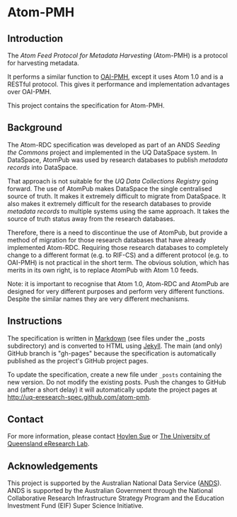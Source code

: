Atom-PMH
========

Introduction
------------

The _Atom Feed Protocol for Metadata Harvesting_ (Atom-PMH) is a
protocol for harvesting metadata.

It performs a similar function to [OAI-PMH], except it uses Atom 1.0 and
is a RESTful protocol. This gives it performance and implementation
advantages over OAI-PMH.

This project contains the specification for Atom-PMH.

[OAI-PMH]: <http://www.openarchives.org/pmh/>

Background
----------

The Atom-RDC specification was developed as part of an ANDS _Seeding
the Commons_ project and implemented in the UQ DataSpace system. In
DataSpace, AtomPub was used by research databases to publish
_metadata records_ into DataSpace.

That approach is not suitable for the _UQ Data Collections Registry_
going forward.  The use of AtomPub makes DataSpace the single
centralised source of truth. It makes it extremely difficult to
migrate from DataSpace. It also makes it extremely difficult for the
research databases to provide _metadata records_ to multiple systems
using the same approach. It takes the source of truth status away from
the research databases.

Therefore, there is a need to discontinue the use of AtomPub, but
provide a method of migration for those research databases that have
already implemented Atom-RDC. Requiring those research databases to
completely change to a different format (e.g. to RIF-CS) and a
different protocol (e.g. to OAI-PMH) is not practical in the short
term. The obvious solution, which has merits in its own right, is to
replace AtomPub with Atom 1.0 feeds.

Note: it is important to recognise that Atom 1.0, Atom-RDC and AtomPub
are designed for very different purposes and perform very different
functions. Despite the similar names they are very different
mechanisms.

Instructions
------------

The specification is written in [Markdown] (see files under the _posts
subdirectory) and is converted to HTML using [Jekyll]. The main (and
only) GitHub branch is "gh-pages" because the specification is automatically
published as the project's GitHub project pages.

To update the specification, create a new file under `_posts`
containing the new version. Do not modify the existing posts. Push the
changes to GitHub and (after a short delay) it will automatically
update the project pages at <http://uq-eresearch-spec.github.com/atom-pmh>.

[Markdown]: <http://daringfireball.net/projects/markdown/>

[Jekyll]: <https://github.com/mojombo/jekyll>

Contact
-------

For more information, please contact [Hoylen Sue](mailto:hoylen@hoylen.com)
or [The University of Queensland eResearch Lab](http://www.itee.uq.edu.au/eresearch/).

Acknowledgements
----------------

This project is supported by the Australian National Data Service
([ANDS](http://www.ands.org.au/)). ANDS is supported by the Australian
Government through the National Collaborative Research Infrastructure
Strategy Program and the Education Investment Fund (EIF) Super Science
Initiative.
